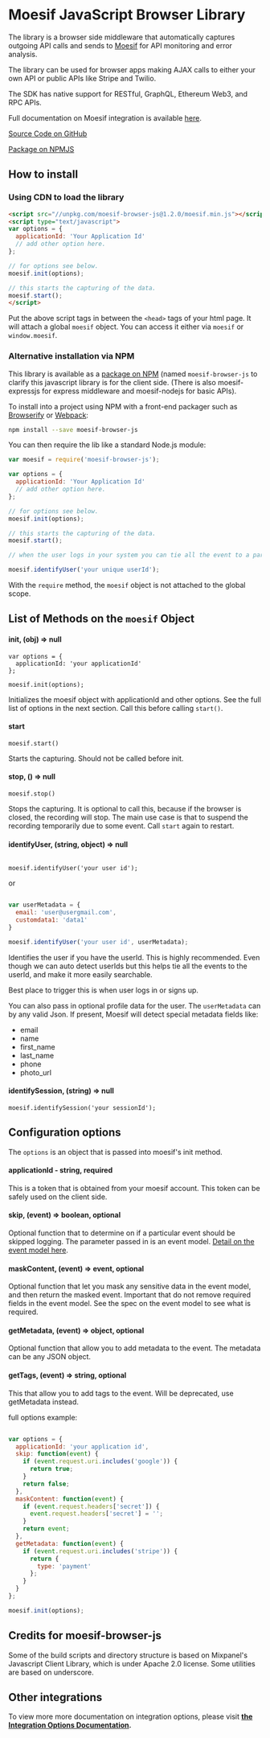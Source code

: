 # Moesif JavaScript Browser Library

The library is a browser side middleware that automatically
captures outgoing API calls and sends to [Moesif](https://www.moesif.com)
for API monitoring and error analysis.

The library can be used for browser apps making AJAX calls to either your own API or
public APIs like Stripe and Twilio.

The SDK has native support for RESTful, GraphQL, Ethereum Web3, and RPC APIs.

Full documentation on Moesif integration is available [here](https://www.moesif.com/docs).

[Source Code on GitHub](https://github.com/moesif/moesif-browser-js)

[Package on NPMJS](https://www.npmjs.com/package/moesif-browser-js)

## How to install


### Using CDN to load the library


```html
<script src="//unpkg.com/moesif-browser-js@1.2.0/moesif.min.js"></script>
<script type="text/javascript">
var options = {
  applicationId: 'Your Application Id'
  // add other option here. 
};

// for options see below. 
moesif.init(options);

// this starts the capturing of the data. 
moesif.start(); 
</script>
```

Put the above script tags in between the `<head>` tags of your html page. 
It will attach a global `moesif` object. You can access it either via `moesif` or `window.moesif`.

### Alternative installation via NPM

This library is available as a [package on NPM](https://www.npmjs.com/package/moesif-browser-js) 
(named `moesif-browser-js` to clarify this javascript library is for the client side. (There is also
 moesif-expressjs for express middleware and moesif-nodejs for basic APIs). 

To install into a project using NPM with a front-end packager such as 
[Browserify](http://browserify.org/) or [Webpack](https://webpack.github.io/):

```sh
npm install --save moesif-browser-js
```

You can then require the lib like a standard Node.js module:

```javascript
var moesif = require('moesif-browser-js');

var options = {
  applicationId: 'Your Application Id'
  // add other option here. 
};

// for options see below. 
moesif.init(options);

// this starts the capturing of the data. 
moesif.start(); 

// when the user logs in your system you can tie all the event to a particular user. 

moesif.identifyUser('your unique userId');

```

With the `require` method, the `moesif` object is not attached to the global scope. 

## List of Methods on the `moesif` Object

#### init, (obj) => null

```
var options = {
  applicationId: 'your applicationId'
};

moesif.init(options);

```

Initializes the moesif object with applicationId and other options. See the full list of options 
in the next section. Call this before calling `start()`.

#### start

```
moesif.start()
```

Starts the capturing. Should not be called before init.

#### stop, () => null

```
moesif.stop()
```

Stops the capturing. It is optional to call this, because if the browser is closed, the recording will stop. 
The main use case is that to suspend the recording temporarily due to some event. Call `start` again to restart. 


#### identifyUser, (string, object) => null

```

moesif.identifyUser('your user id');
```
or

```javascript

var userMetadata = {
  email: 'user@usergmail.com',
  customdata1: 'data1'
}

moesif.identifyUser('your user id', userMetadata);
```

Identifies the user if you have the userId. This is highly recommended. Even though we can auto
detect userIds but this helps tie all the events to the userId, and make it more easily searchable. 

Best place to trigger this is when user logs in or signs up. 

You can also pass in optional profile data for the user. The `userMetadata` can by any valid Json. 
If present, Moesif will detect special metadata fields like:

- email
- name
- first_name
- last_name
- phone
- photo_url

#### identifySession, (string) => null

```
moesif.identifySession('your sessionId');
```


## Configuration options

The `options` is an object that is passed into moesif's init method. 

#### applicationId - string, required

This is a token that is obtained from your moesif account. This token can be safely used on the 
client side.


#### skip, (event) => boolean, optional

Optional function that to determine on if a particular event should be skipped logging. 
The parameter passed in is an event model. [Detail on the event model here](https://www.moesif.com/docs/api#create-an-event).

#### maskContent, (event) => event, optional

Optional function that let you mask any sensitive data in the event model, and then return
the masked event. Important that do not remove required fields in the event model. See the spec 
on the event model to see what is required. 

#### getMetadata, (event) => object, optional

Optional function that allow you to add metadata to the event. The metadata can be any JSON object. 

#### getTags, (event) => string, optional

This that allow you to add tags to the event. Will be deprecated, use getMetadata instead. 

full options example: 

```javascript

var options = {
  applicationId: 'your application id',
  skip: function(event) {
    if (event.request.uri.includes('google')) {
      return true;
    }
    return false;
  },
  maskContent: function(event) {
    if (event.request.headers['secret']) {
      event.request.headers['secret'] = '';
    }
    return event;
  },
  getMetadata: function(event) {
    if (event.request.uri.includes('stripe')) {
      return {
        type: 'payment'
      };
    }
  }
};

moesif.init(options);

```

## Credits for moesif-browser-js 

Some of the build scripts and directory structure is based on Mixpanel's Javascript Client Library, 
which is under Apache 2.0 license.
Some utilities are based on underscore. 

## Other integrations

To view more more documentation on integration options, please visit __[the Integration Options Documentation](https://www.moesif.com/docs/getting-started/integration-options/).__

